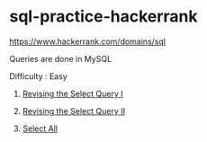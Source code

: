 # sql-practice-hackerrank

https://www.hackerrank.com/domains/sql

Queries are done in MySQL

Difficulty : Easy

1) <a href = "https://github.com/hithesh111/sql-practice-hackerrank/blob/main/practice-problems/revising-the-select-query-1.md"> Revising the Select Query I </a>

2) <a href = "https://github.com/hithesh111/sql-practice-hackerrank/blob/main/practice-problems/revising-the-select-query-2.md"> Revising the Select Query II </a>

3) <a href = "https://github.com/hithesh111/sql-practice-hackerrank/blob/main/practice-problems/select-all.md"> Select All </a>
